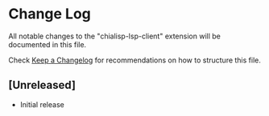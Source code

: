 # Change Log

All notable changes to the "chialisp-lsp-client" extension will be documented in this file.

Check [Keep a Changelog](http://keepachangelog.com/) for recommendations on how to structure this file.

## [Unreleased]

- Initial release